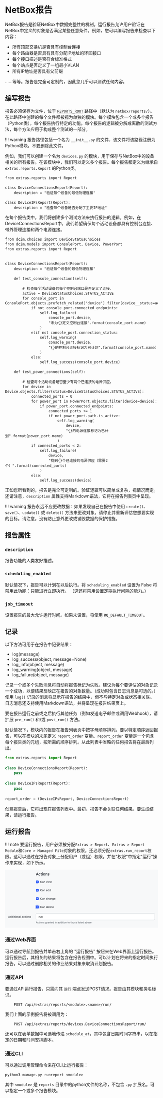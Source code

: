 # NetBox报告

NetBox报告是验证NetBox中数据完整性的机制。运行报告允许用户验证在NetBox中定义的对象是否满足某些任意条件。例如，您可以编写报告来检查以下内容：

* 所有顶部交换机是否具有控制台连接
* 每个路由器是否具有具有分配IP地址的环回接口
* 每个接口描述是否符合标准格式
* 每个站点是否定义了一组最小VLAN
* 所有IP地址是否具有父前缀

......等等。报告是完全可定制的，因此您几乎可以测试任何内容。

## 编写报告

报告必须保存为文件，位于 [`REPORTS_ROOT`](../configuration/system.md#reports_root) 路径中（默认为 `netbox/reports/`）。在此路径中创建的每个文件都被视为单独的模块。每个模块包含一个或多个报告（Python类），每个报告执行特定的功能。每个报告的逻辑被分解成离散的测试方法，每个方法应用于构成整个测试的一部分。

!!! warning
    报告路径包括一个名为 `__init__.py` 的文件，该文件将该路径注册为Python模块。不要删除此文件。

例如，我们可以创建一个名为 `devices.py` 的模块，用于保存与NetBox中的设备相关的所有报告。在该模块中，我们可以定义多个报告。每个报告都定义为继承自 `extras.reports.Report` 的Python类。

```
from extras.reports import Report

class DeviceConnectionsReport(Report):
    description = "验证每个设备的最低物理连接"

class DeviceIPsReport(Report):
    description = "检查每个设备是否分配了主要IP地址"
```

在每个报告类中，我们将创建多个测试方法来执行报告的逻辑。例如，在DeviceConnectionsReport中，我们希望确保每个活动设备都具有控制台连接、带外管理连接和两个电源连接。

```
from dcim.choices import DeviceStatusChoices
from dcim.models import ConsolePort, Device, PowerPort
from extras.reports import Report


class DeviceConnectionsReport(Report):
    description = "验证每个设备的最低物理连接"

    def test_console_connection(self):

        # 检查每个活动设备的每个控制台端口是否定义了连接。
        active = DeviceStatusChoices.STATUS_ACTIVE
        for console_port in ConsolePort.objects.prefetch_related('device').filter(device__status=active):
            if not console_port.connected_endpoints:
                self.log_failure(
                    console_port.device,
                    "未为{}定义控制台连接".format(console_port.name)
                )
            elif not console_port.connection_status:
                self.log_warning(
                    console_port.device,
                    "{}的控制台连接标记为已计划".format(console_port.name)
                )
            else:
                self.log_success(console_port.device)

    def test_power_connections(self):

        # 检查每个活动设备是否至少有两个已连接的电源供应。
        for device in Device.objects.filter(status=DeviceStatusChoices.STATUS_ACTIVE):
            connected_ports = 0
            for power_port in PowerPort.objects.filter(device=device):
                if power_port.connected_endpoints:
                    connected_ports += 1
                    if not power_port.path.is_active:
                        self.log_warning(
                            device,
                            "{}的电源连接标记为已计划".format(power_port.name)
                        )
            if connected_ports < 2:
                self.log_failure(
                    device,
                    "找到{}个已连接的电源供应（需要2个）".format(connected_ports)
                )
            else:
                self.log_success(device)
```

正如您所看到的，报告是完全可定制的。验证逻辑可以简单或复杂，视情况而定。还请注意，`description` 属性支持Markdown语法，它将在报告列表页中呈现。

!!! warning
    报告永远不应更改数据：如果发现自己在报告中使用 `create()`、`save()`、`update()` 或 `delete()` 方法来更改对象，请停止并重新评估您想要实现的目标。请注意，没有防止意外更改或销毁数据的保护措施。

## 报告属性

### `description`

报告功能的人类友好描述。

### `scheduling_enabled`

默认情况下，报告可以计划在以后执行。将 `scheduling_enabled` 设置为 False 将禁用此功能：只能进行立即执行。 （这还将禁用设置定期执行间隔的能力。）

### `job_timeout`

设置报告的最大允许运行时间。如果未设置，将使用 `RQ_DEFAULT_TIMEOUT`。

## 记录

以下方法可用于在报告中记录结果：

* log(message)
* log_success(object, message=None)
* log_info(object, message)
* log_warning(object, message)
* log_failure(object, message)

记录一个或多个失败消息将自动将报告标记为失败。建议为每个要评估的对象记录一个成功，以便结果反映正在报告的对象数量。（成功时包含日志消息是可选的。）使用 `log()` 记录的消息将显示在报告的结果中，但不与特定对象或状态相关联。日志消息还支持使用Markdown语法，并将呈现在报告结果页上。

要在报告运行之前或之后执行其他任务（例如发送电子邮件或调用Webhook），请扩展 `pre_run()` 和/或 `post_run()` 方法。

默认情况下，模块内的报告在报告列表页中按字母顺序排列。要以特定顺序返回报告，可以在模块的末尾定义 `report_order` 变量。`report_order` 变量是一个包含每个报告类的元组，按所需的顺序排列。从此列表中省略的任何报告将在最后列出。

```python
from extras.reports import Report

class DeviceConnectionsReport(Report):
    pass

class DeviceIPsReport(Report):
    pass

report_order = (DeviceIPsReport, DeviceConnectionsReport)
```

创建报告后，它将出现在报告列表中。最初，报告不会关联任何结果。要生成结果，请运行报告。

## 运行报告

!!! note
    要运行报告，用户必须被分配`Extras > Report`、`Extras > Report Module`和`Core > Managed File`对象的权限。还必须分配`extras.run_report`权限。这可以通过在报告对象上分配用户（或组）权限，并在"权限"中指定"运行"操作来实现，如下所示。

![将运行操作添加到权限](../media/run_permission.png)

### 通过Web界面

可以通过导航到报告并单击右上角的 "运行报告" 按钮来在Web界面上运行报告。运行报告后，其相关的结果将包含在报告视图中。可以计划在将来的指定时间执行报告。可以通过删除相关的作业结果对象来取消计划报告。

### 通过API

要通过API运行报告，只需向其 `运行` 端点发送POST请求。报告由其模块和类名标识。

```
    POST /api/extras/reports/<module>.<name>/run/
```

我们上面的示例报告将被调用为：

```
    POST /api/extras/reports/devices.DeviceConnectionsReport/run/
```

还可以在表单数据中可选地传递 `schedule_at`，其中包含日期时间字符串，以在指定的日期和时间安排脚本。

### 通过CLI

可以通过调用管理命令来在CLI上运行报告：

```
python3 manage.py runreport <module>
```

其中 `<module>` 是 `reports` 目录中的python文件的名称，不包含 `.py` 扩展名。可以指定一个或多个报告模块。